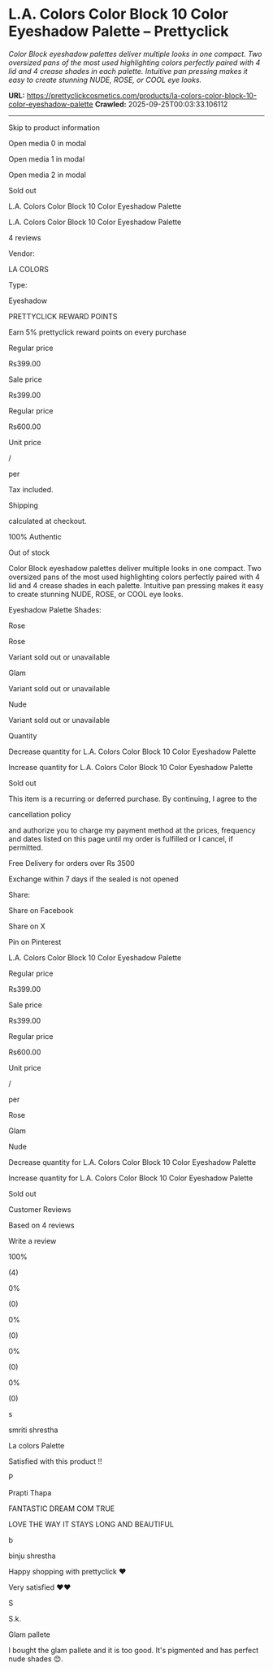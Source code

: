 # L.A. Colors Color Block 10 Color Eyeshadow Palette – Prettyclick

*Color Block eyeshadow palettes deliver multiple looks in one compact. Two oversized pans of the most used highlighting colors perfectly paired with 4 lid and 4 crease shades in each palette. Intuitive pan pressing makes it easy to create stunning NUDE, ROSE, or COOL eye looks.*

**URL:** https://prettyclickcosmetics.com/products/la-colors-color-block-10-color-eyeshadow-palette
**Crawled:** 2025-09-25T00:03:33.106112

---

Skip to product information

Open media 0 in modal

Open media 1 in modal

Open media 2 in modal

Sold out

L.A. Colors Color Block 10 Color Eyeshadow Palette

L.A. Colors Color Block 10 Color Eyeshadow Palette

4 reviews

Vendor:

LA COLORS

Type:

Eyeshadow

PRETTYCLICK REWARD POINTS

Earn 5% prettyclick reward points on every purchase

Regular price

Rs399.00

Sale price

Rs399.00

Regular price

Rs600.00

Unit price

/

per

Tax included.

Shipping

calculated at checkout.

100% Authentic

Out of stock

Color Block eyeshadow palettes deliver multiple looks in one compact. Two oversized pans of the most used highlighting colors perfectly paired with 4 lid and 4 crease shades in each palette. Intuitive pan pressing makes it easy to create stunning NUDE, ROSE, or COOL eye looks.

Eyeshadow Palette Shades:

Rose

Rose

Variant sold out or unavailable

Glam

Variant sold out or unavailable

Nude

Variant sold out or unavailable

Quantity

Decrease quantity for L.A. Colors Color Block 10 Color Eyeshadow Palette

Increase quantity for L.A. Colors Color Block 10 Color Eyeshadow Palette

Sold out

This item is a recurring or deferred purchase. By continuing, I agree to the

cancellation policy

and authorize you to charge my payment method at the prices, frequency and dates listed on this page until my order is fulfilled or I cancel, if permitted.

Free Delivery for orders over Rs 3500

Exchange within 7 days if the sealed is not opened

Share:

Share on Facebook

Share on X

Pin on Pinterest

L.A. Colors Color Block 10 Color Eyeshadow Palette

Regular price

Rs399.00

Sale price

Rs399.00

Regular price

Rs600.00

Unit price

/

per

Rose

Glam

Nude

Decrease quantity for L.A. Colors Color Block 10 Color Eyeshadow Palette

Increase quantity for L.A. Colors Color Block 10 Color Eyeshadow Palette

Sold out

Customer Reviews

Based on 4 reviews

Write a review

100%

(4)

0%

(0)

0%

(0)

0%

(0)

0%

(0)

s

smriti shrestha

La colors Palette

Satisfied with this product !!

P

Prapti Thapa

FANTASTIC DREAM COM TRUE

LOVE THE WAY IT STAYS LONG AND BEAUTIFUL

b

binju shrestha

Happy shopping with prettyclick ❤️

Very satisfied ❤️❤️

S

S.k.

Glam pallete

I bought the glam pallete and it is too good. It's pigmented and has perfect nude shades 😊.